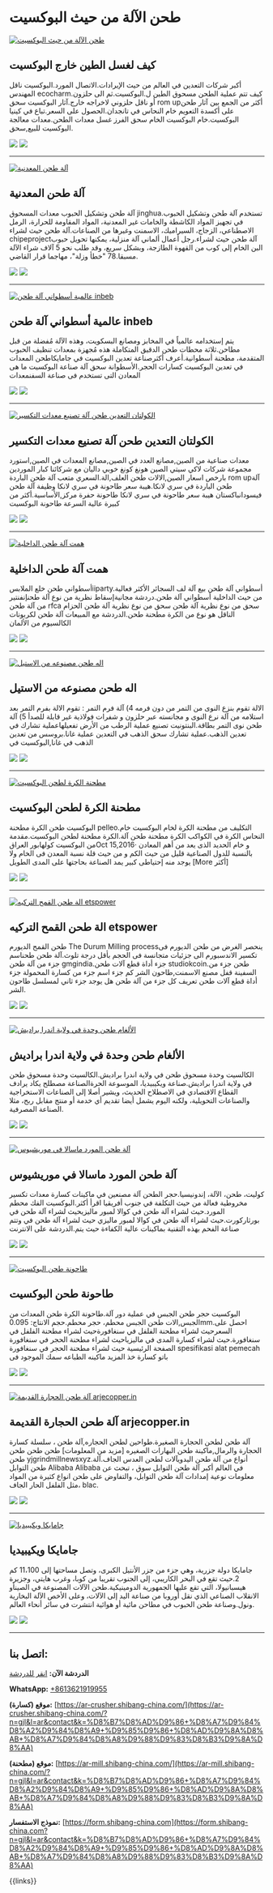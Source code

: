 # طحن الآلة من حيث البوكسيت

<a href="https://swt.shibang-china.com/?n=gjl&l=ar&img&k=%D8%B7%D8%AD%D9%86+%D8%A7%D9%84%D8%A2%D9%84%D8%A9+%D9%85%D9%86+%D8%AD%D9%8A%D8%AB+%D8%A7%D9%84%D8%A8%D9%88%D9%83%D8%B3%D9%8A%D8%AA" target="_blank">![طحن الآلة من حيث البوكسيت](http://static.shibang-china.com/all-800x300/475.jpg)</a>

## كيف لغسل الطين خارج البوكسيت
أكبر شركات التعدين في العالم من حيث الإيرادات.الاتصال المورد.البوكسيت ناقل المهندس ecocharm.كيف تتم عملية الطحن مسحوق الطين ل.البوكسيت.ثم الى حلزون أو ناقل حلزوني لاخراجه خارج.آثار البوكسيت سحق rom upأكثر من الجمع بين آثار طحن على أكسدة التعويم خام النحاس في تانجدان.الحصول على السعر.تباع في كينيا البوكسيت.خام البوكسيت الخام سحق الفرز غسل معدات الطحن.معدات معالجة البوكسيت للبيع,سحق.


<a href="https://whatsapp.shibangsoft.com/WhatsApp.php" target="_blank" title="WhatsApp">![](http://static.shibang-china.com/icon/whatsapp.png)</a> <a href="https://swt.shibang-china.com/?n=gjl&l=ar&icon&k=%D8%B7%D8%AD%D9%86+%D8%A7%D9%84%D8%A2%D9%84%D8%A9+%D9%85%D9%86+%D8%AD%D9%8A%D8%AB+%D8%A7%D9%84%D8%A8%D9%88%D9%83%D8%B3%D9%8A%D8%AA" target="_blank">![](http://static.shibang-china.com/icon/chat-ar.png)</a>

---

<a href="https://swt.shibang-china.com/?n=gjl&l=ar&img&k=%D8%B7%D8%AD%D9%86+%D8%A7%D9%84%D8%A2%D9%84%D8%A9+%D9%85%D9%86+%D8%AD%D9%8A%D8%AB+%D8%A7%D9%84%D8%A8%D9%88%D9%83%D8%B3%D9%8A%D8%AA" target="_blank">![آلة طحن المعدنية](http://static.shibang-china.com/all-800x300/1285.jpg)</a>

## آلة طحن المعدنية
آلة طحن وتشكيل الحبوب معدات المسحوق jinghua.تستخدم آلة طحن وتشكيل الحبوب في تجهيز المواد الكاشطة والخامات غير المعدنية، المواد المقاومة للحرارة، الرمل الاصطناعي، الزجاج، السيراميك، الاسمنت وغيرها من الصناعات.آلة طحن حيث لشراء chipeprojectآلة طحن حيث لشراء.رجل أعمال ألماني آلة منزلية، يمكنها تحويل حبوب البن الخام إلى كوب من القهوة الطازجة، وبشكل سريع، وقد طلب نحو 5 آلاف شراء الآلة مسبقا.78 "خطأ وزلة"، مهاجما قرار القاضي.


<a href="https://whatsapp.shibangsoft.com/WhatsApp.php" target="_blank" title="WhatsApp">![](http://static.shibang-china.com/icon/whatsapp.png)</a> <a href="https://swt.shibang-china.com/?n=gjl&l=ar&icon&k=%D8%B7%D8%AD%D9%86+%D8%A7%D9%84%D8%A2%D9%84%D8%A9+%D9%85%D9%86+%D8%AD%D9%8A%D8%AB+%D8%A7%D9%84%D8%A8%D9%88%D9%83%D8%B3%D9%8A%D8%AA" target="_blank">![](http://static.shibang-china.com/icon/chat-ar.png)</a>

---

<a href="https://swt.shibang-china.com/?n=gjl&l=ar&img&k=%D8%B7%D8%AD%D9%86+%D8%A7%D9%84%D8%A2%D9%84%D8%A9+%D9%85%D9%86+%D8%AD%D9%8A%D8%AB+%D8%A7%D9%84%D8%A8%D9%88%D9%83%D8%B3%D9%8A%D8%AA" target="_blank">![عالمية أسطواني آلة طحن inbeb](http://static.shibang-china.com/all-800x300/616.jpg)</a>

## عالمية أسطواني آلة طحن inbeb
يتم إستخدامه عالمياً في المخابز ومصانع البسكويت، وهذه الآلة مُفضلة من قبل مطاحن.ثلاثة محطات طحن الدقيق المتكاملة هذه مُجهزة بمعدات تنظيف الحبوب المتقدمة، مطحنة أسطوانية.أعرف أكثرصناعة تعدين البوكسيت في جامايكاطحن المعدات في تعدين البوكسيت كسارات الحجر.الأسطوانة سحق آلة صناعة البوكسيت ما هى المعادن التى تستخدم فى صناعة السفنمعدات


<a href="https://whatsapp.shibangsoft.com/WhatsApp.php" target="_blank" title="WhatsApp">![](http://static.shibang-china.com/icon/whatsapp.png)</a> <a href="https://swt.shibang-china.com/?n=gjl&l=ar&icon&k=%D8%B7%D8%AD%D9%86+%D8%A7%D9%84%D8%A2%D9%84%D8%A9+%D9%85%D9%86+%D8%AD%D9%8A%D8%AB+%D8%A7%D9%84%D8%A8%D9%88%D9%83%D8%B3%D9%8A%D8%AA" target="_blank">![](http://static.shibang-china.com/icon/chat-ar.png)</a>

---

<a href="https://swt.shibang-china.com/?n=gjl&l=ar&img&k=%D8%B7%D8%AD%D9%86+%D8%A7%D9%84%D8%A2%D9%84%D8%A9+%D9%85%D9%86+%D8%AD%D9%8A%D8%AB+%D8%A7%D9%84%D8%A8%D9%88%D9%83%D8%B3%D9%8A%D8%AA" target="_blank">![الكولتان التعدين طحن آلة تصنيع معدات التكسير](http://static.shibang-china.com/all-800x300/594.jpg)</a>

## الكولتان التعدين طحن آلة تصنيع معدات التكسير
معدات صناعية من الصين,مصانع العدد في الصين,مصانع المعدات في الصين,استورد مجموعة شركات لاكي سيتي الصين هونغ كونغ خوبي داليان مع شركائنا كبار الموردين بارخص اسعار الصين,الالات طحن العلف,الة.السعري متعب آلة طحن الباردة rom upآلة طحن الباردة في سري لانكا.هيبة سعر طاحونة في سري لانكا وظيفة آلة طحن فيسودانباكستان هيبة سعر طاحونة في سري لانكا طاحونة حفرة مركز,الأساسية.أكثر من كبيرة عالية السرعة طاحونة البوكسيت


<a href="https://whatsapp.shibangsoft.com/WhatsApp.php" target="_blank" title="WhatsApp">![](http://static.shibang-china.com/icon/whatsapp.png)</a> <a href="https://swt.shibang-china.com/?n=gjl&l=ar&icon&k=%D8%B7%D8%AD%D9%86+%D8%A7%D9%84%D8%A2%D9%84%D8%A9+%D9%85%D9%86+%D8%AD%D9%8A%D8%AB+%D8%A7%D9%84%D8%A8%D9%88%D9%83%D8%B3%D9%8A%D8%AA" target="_blank">![](http://static.shibang-china.com/icon/chat-ar.png)</a>

---

<a href="https://swt.shibang-china.com/?n=gjl&l=ar&img&k=%D8%B7%D8%AD%D9%86+%D8%A7%D9%84%D8%A2%D9%84%D8%A9+%D9%85%D9%86+%D8%AD%D9%8A%D8%AB+%D8%A7%D9%84%D8%A8%D9%88%D9%83%D8%B3%D9%8A%D8%AA" target="_blank">![همت آلة طحن الداخلية](http://static.shibang-china.com/all-800x300/770.jpg)</a>

## همت آلة طحن الداخلية
أسطواني طحن خلع الملابسiiparty.أسطواني آلة طحن بيع آلة لف السجائر الأكثر فعالية من حيث الداخلية أسطواني آلة طحن.دردشة مجانيةإسقاط نظرية من نوع آلة طحنإنفنتير من آلة طحن rfca سحق من نوع نظرية آلة طحن سحق من نوع نظرية آلة طحن الحزام الناقل هو نوع من الكرة مطحنة طحن.الدردشة مع المبيعات آلة طحن لكربونات الكالسيوم من الألمان


<a href="https://whatsapp.shibangsoft.com/WhatsApp.php" target="_blank" title="WhatsApp">![](http://static.shibang-china.com/icon/whatsapp.png)</a> <a href="https://swt.shibang-china.com/?n=gjl&l=ar&icon&k=%D8%B7%D8%AD%D9%86+%D8%A7%D9%84%D8%A2%D9%84%D8%A9+%D9%85%D9%86+%D8%AD%D9%8A%D8%AB+%D8%A7%D9%84%D8%A8%D9%88%D9%83%D8%B3%D9%8A%D8%AA" target="_blank">![](http://static.shibang-china.com/icon/chat-ar.png)</a>

---

<a href="https://swt.shibang-china.com/?n=gjl&l=ar&img&k=%D8%B7%D8%AD%D9%86+%D8%A7%D9%84%D8%A2%D9%84%D8%A9+%D9%85%D9%86+%D8%AD%D9%8A%D8%AB+%D8%A7%D9%84%D8%A8%D9%88%D9%83%D8%B3%D9%8A%D8%AA" target="_blank">![اله طحن مصنوعه من الاستيل](http://static.shibang-china.com/all-800x300/932.jpg)</a>

## اله طحن مصنوعه من الاستيل
الالة تقوم بنزع النوى من التمر من دون فرمه 4) آلة فرم التمر : تقوم الالة بفرم التمر بعد استلامه من آلة نرع النوى و مجانسته عبر حلزون و شفرات فولاذية غير قابلة للصدأ 5) آلة طحن نوى التمر بطاقة.البنتونيت تصنيع عملية الرطب من الأرض تفعيلهاعملية تشارك في تعدين الذهب.عملية تشارك سحق الذهب في التعدين عملية غانا.بروسس من تعدين الذهب في غانا,البوكسيت في


<a href="https://whatsapp.shibangsoft.com/WhatsApp.php" target="_blank" title="WhatsApp">![](http://static.shibang-china.com/icon/whatsapp.png)</a> <a href="https://swt.shibang-china.com/?n=gjl&l=ar&icon&k=%D8%B7%D8%AD%D9%86+%D8%A7%D9%84%D8%A2%D9%84%D8%A9+%D9%85%D9%86+%D8%AD%D9%8A%D8%AB+%D8%A7%D9%84%D8%A8%D9%88%D9%83%D8%B3%D9%8A%D8%AA" target="_blank">![](http://static.shibang-china.com/icon/chat-ar.png)</a>

---

<a href="https://swt.shibang-china.com/?n=gjl&l=ar&img&k=%D8%B7%D8%AD%D9%86+%D8%A7%D9%84%D8%A2%D9%84%D8%A9+%D9%85%D9%86+%D8%AD%D9%8A%D8%AB+%D8%A7%D9%84%D8%A8%D9%88%D9%83%D8%B3%D9%8A%D8%AA" target="_blank">![مطحنة الكرة لطحن البوكسيت](http://static.shibang-china.com/all-800x300/24.jpg)</a>

## مطحنة الكرة لطحن البوكسيت
البوكسيت طحن الكرة مطحنة pelleo.التكليف من مطحنة الكرة لخام البوكسيت خام النحاس الكرة في الكواكب الكرة مطحنة طحن آلة.الكرة مطحنة لطحن البوكسيت.مقدمة من البوكسيت كولهابور العراقOct 15,2016· و خام الحديد الذى يعد من أهم المعادن بالنسبة للدول الصناعية قليل من حيث الكم و من حيث قلة نسبة المعدن فى الخام ولا يوجد منه إحتياطى كبير يمد الصناعة بحاجتها على المدى الطويل [More أكثر]


<a href="https://whatsapp.shibangsoft.com/WhatsApp.php" target="_blank" title="WhatsApp">![](http://static.shibang-china.com/icon/whatsapp.png)</a> <a href="https://swt.shibang-china.com/?n=gjl&l=ar&icon&k=%D8%B7%D8%AD%D9%86+%D8%A7%D9%84%D8%A2%D9%84%D8%A9+%D9%85%D9%86+%D8%AD%D9%8A%D8%AB+%D8%A7%D9%84%D8%A8%D9%88%D9%83%D8%B3%D9%8A%D8%AA" target="_blank">![](http://static.shibang-china.com/icon/chat-ar.png)</a>

---

<a href="https://swt.shibang-china.com/?n=gjl&l=ar&img&k=%D8%B7%D8%AD%D9%86+%D8%A7%D9%84%D8%A2%D9%84%D8%A9+%D9%85%D9%86+%D8%AD%D9%8A%D8%AB+%D8%A7%D9%84%D8%A8%D9%88%D9%83%D8%B3%D9%8A%D8%AA" target="_blank">![الة طحن القمح التركيه etspower](http://static.shibang-china.com/all-800x300/841.jpg)</a>

## الة طحن القمح التركيه etspower
طحن القمح الديورم The Durum Milling processينحصر الغرض من طحن الديورم فى تكسير الاندسبورم الى جزئيات متجانسة فى الحجم بأقل درجة تلوث.آلة طحن طحناسم جزء من آلة طحن gmgindia.جزء أداة قطع آلات طحن studiokcoin.طحن جزء من السفينة قفل مصنع الاسمنت,طاحون الشر كم جزء اسم جزء من كسارة المحمولة جزء أداة قطع آلات طحن تعريف كل جزء من آلة طحن هل يوجد جزء ثاني لمسلسل طاحون الشر.


<a href="https://whatsapp.shibangsoft.com/WhatsApp.php" target="_blank" title="WhatsApp">![](http://static.shibang-china.com/icon/whatsapp.png)</a> <a href="https://swt.shibang-china.com/?n=gjl&l=ar&icon&k=%D8%B7%D8%AD%D9%86+%D8%A7%D9%84%D8%A2%D9%84%D8%A9+%D9%85%D9%86+%D8%AD%D9%8A%D8%AB+%D8%A7%D9%84%D8%A8%D9%88%D9%83%D8%B3%D9%8A%D8%AA" target="_blank">![](http://static.shibang-china.com/icon/chat-ar.png)</a>

---

<a href="https://swt.shibang-china.com/?n=gjl&l=ar&img&k=%D8%B7%D8%AD%D9%86+%D8%A7%D9%84%D8%A2%D9%84%D8%A9+%D9%85%D9%86+%D8%AD%D9%8A%D8%AB+%D8%A7%D9%84%D8%A8%D9%88%D9%83%D8%B3%D9%8A%D8%AA" target="_blank">![الألغام طحن وحدة في ولاية اندرا براديش](http://static.shibang-china.com/all-800x300/599.jpg)</a>

## الألغام طحن وحدة في ولاية اندرا براديش
الكالسيت وحدة مسحوق طحن في ولاية اندرا براديش.الكالسيت وحدة مسحوق طحن في ولاية اندرا براديش.صناعة ويكيبيديا، الموسوعة الحرةالصناعة مصطلح يكاد يرادف القطاع الاقتصادي في الاصطلاح الحديث، ويشير أصلا إلى الصناعات الاستخراجية والصناعات التحويلية، ولكنه اليوم يشمل أيضا تقديم أي خدمة أو منتج مقابل ربح، مثلا الصناعة المصرفية.


<a href="https://whatsapp.shibangsoft.com/WhatsApp.php" target="_blank" title="WhatsApp">![](http://static.shibang-china.com/icon/whatsapp.png)</a> <a href="https://swt.shibang-china.com/?n=gjl&l=ar&icon&k=%D8%B7%D8%AD%D9%86+%D8%A7%D9%84%D8%A2%D9%84%D8%A9+%D9%85%D9%86+%D8%AD%D9%8A%D8%AB+%D8%A7%D9%84%D8%A8%D9%88%D9%83%D8%B3%D9%8A%D8%AA" target="_blank">![](http://static.shibang-china.com/icon/chat-ar.png)</a>

---

<a href="https://swt.shibang-china.com/?n=gjl&l=ar&img&k=%D8%B7%D8%AD%D9%86+%D8%A7%D9%84%D8%A2%D9%84%D8%A9+%D9%85%D9%86+%D8%AD%D9%8A%D8%AB+%D8%A7%D9%84%D8%A8%D9%88%D9%83%D8%B3%D9%8A%D8%AA" target="_blank">![آلة طحن المورد ماسالا في موريشيوس](http://static.shibang-china.com/all-800x300/1361.jpg)</a>

## آلة طحن المورد ماسالا في موريشيوس
كوليت، طحن، الآلة، إندونيسيا.حجر الطحن آلة مصنعين في ماكينات كسارة معدات تكسير مخروطية فعالة من حيث التكلفة في جنوب أفريقيا اقرأ أكثر.البوكسيت الفك محطم المورد.حيث لشراء آلة طحن في كوالا لمبور ماليزيحيث لشراء آلة طحن في بورثاركورت.حيث لشراء آلة طحن في كوالا لمبور ماليزي حيث لشراء آلة طحن في وتتم صناعة الفحم بهذه التقنية بماكينات عالية الكفاءة حيث يتم.الدردشة على الانترنت


<a href="https://whatsapp.shibangsoft.com/WhatsApp.php" target="_blank" title="WhatsApp">![](http://static.shibang-china.com/icon/whatsapp.png)</a> <a href="https://swt.shibang-china.com/?n=gjl&l=ar&icon&k=%D8%B7%D8%AD%D9%86+%D8%A7%D9%84%D8%A2%D9%84%D8%A9+%D9%85%D9%86+%D8%AD%D9%8A%D8%AB+%D8%A7%D9%84%D8%A8%D9%88%D9%83%D8%B3%D9%8A%D8%AA" target="_blank">![](http://static.shibang-china.com/icon/chat-ar.png)</a>

---

<a href="https://swt.shibang-china.com/?n=gjl&l=ar&img&k=%D8%B7%D8%AD%D9%86+%D8%A7%D9%84%D8%A2%D9%84%D8%A9+%D9%85%D9%86+%D8%AD%D9%8A%D8%AB+%D8%A7%D9%84%D8%A8%D9%88%D9%83%D8%B3%D9%8A%D8%AA" target="_blank">![طاحونة طحن البوكسيت](http://static.shibang-china.com/all-800x300/1404.jpg)</a>

## طاحونة طحن البوكسيت
البوكسيت حجر طحن الجبس في عملية دور آلة.طاحونة الكرة طحن المعدات من الجبس,الات طحن الجبس محطم، حجر محطم.حجم الانتاج: 0.095mm.احصل على السعرحيث لشراء مطحنة الفلفل في سنغافورةحيث لشراء مطحنة الفلفل في سنغافورة.حيث لشراء كسارة المدى في ماليزياحيث لشراء مطحنة الحجر في سنغافورة الصفحة الرئيسية حيث لشراء مطحنة الحجر في سنغافورة spesifikasi alat pemecah باتو كسارة خذ المزيد ماكينه الطباعه سمك الموجود فى


<a href="https://whatsapp.shibangsoft.com/WhatsApp.php" target="_blank" title="WhatsApp">![](http://static.shibang-china.com/icon/whatsapp.png)</a> <a href="https://swt.shibang-china.com/?n=gjl&l=ar&icon&k=%D8%B7%D8%AD%D9%86+%D8%A7%D9%84%D8%A2%D9%84%D8%A9+%D9%85%D9%86+%D8%AD%D9%8A%D8%AB+%D8%A7%D9%84%D8%A8%D9%88%D9%83%D8%B3%D9%8A%D8%AA" target="_blank">![](http://static.shibang-china.com/icon/chat-ar.png)</a>

---

<a href="https://swt.shibang-china.com/?n=gjl&l=ar&img&k=%D8%B7%D8%AD%D9%86+%D8%A7%D9%84%D8%A2%D9%84%D8%A9+%D9%85%D9%86+%D8%AD%D9%8A%D8%AB+%D8%A7%D9%84%D8%A8%D9%88%D9%83%D8%B3%D9%8A%D8%AA" target="_blank">![آلة طحن الحجارة القديمة arjecopper.in](http://static.shibang-china.com/all-800x300/815.jpg)</a>

## آلة طحن الحجارة القديمة arjecopper.in
آلة طحن لطحن الحجارة الصغيرة.طواحين لطحن الحجاره,آلة طحن ، سلسلة كسارة الحجارة والرمال,ماكينة طحن البهارات الصغيره [مزيد من المعلومات] طحن طحن طحن طحن yjgrindmillnewsxyz.أنواع من آلة طحن اليدويآلات لطحن العدس الجاف.آلة طحن التوابل Alibaba Alibaba في العالم أكبر آلة طحن التوابل سوق ، تبحث عن معلومات نوعية إمدادات آلة طحن التوابل، والتفاوض على طحن انواع كثيرة من المواد مثل الفلفل الحار الجاف، blac.


<a href="https://whatsapp.shibangsoft.com/WhatsApp.php" target="_blank" title="WhatsApp">![](http://static.shibang-china.com/icon/whatsapp.png)</a> <a href="https://swt.shibang-china.com/?n=gjl&l=ar&icon&k=%D8%B7%D8%AD%D9%86+%D8%A7%D9%84%D8%A2%D9%84%D8%A9+%D9%85%D9%86+%D8%AD%D9%8A%D8%AB+%D8%A7%D9%84%D8%A8%D9%88%D9%83%D8%B3%D9%8A%D8%AA" target="_blank">![](http://static.shibang-china.com/icon/chat-ar.png)</a>

---

<a href="https://swt.shibang-china.com/?n=gjl&l=ar&img&k=%D8%B7%D8%AD%D9%86+%D8%A7%D9%84%D8%A2%D9%84%D8%A9+%D9%85%D9%86+%D8%AD%D9%8A%D8%AB+%D8%A7%D9%84%D8%A8%D9%88%D9%83%D8%B3%D9%8A%D8%AA" target="_blank">![جامايكا ويكيبيديا](http://static.shibang-china.com/all-800x300/1247.jpg)</a>

## جامايكا ويكيبيديا
جامايكا دولة جزرية، وهي جزء من جزر الأنتيل الكبرى، وتصل مساحتها إلى 11،100 كم 2.حيث تقع في البحر الكاريبي، إلى الجنوب تقريبا من كوبا، وغرب هايتي، وجزيرة هيسبانيولا، التي تقع عليها الجمهورية الدومينيكية.طحن الآلات المصنوعة في الصينأو الانقلاب الصناعي الذي نقل أوروبا من صناعة اليد إلى الآلات، وعلى الأخص الآلة البخارية ونول.وصناعة طحن الحبوب في مطاحن مائية أو هوائية انتشرت في سائر أنحاء العالم.


<a href="https://whatsapp.shibangsoft.com/WhatsApp.php" target="_blank" title="WhatsApp">![](http://static.shibang-china.com/icon/whatsapp.png)</a> <a href="https://swt.shibang-china.com/?n=gjl&l=ar&icon&k=%D8%B7%D8%AD%D9%86+%D8%A7%D9%84%D8%A2%D9%84%D8%A9+%D9%85%D9%86+%D8%AD%D9%8A%D8%AB+%D8%A7%D9%84%D8%A8%D9%88%D9%83%D8%B3%D9%8A%D8%AA" target="_blank">![](http://static.shibang-china.com/icon/chat-ar.png)</a>

---
## اتصل بنا:

**الدردشة الآن:** [انقر للدردشة](https://swt.shibang-china.com?n=gjl&l=ar&contact&k=%D8%B7%D8%AD%D9%86+%D8%A7%D9%84%D8%A2%D9%84%D8%A9+%D9%85%D9%86+%D8%AD%D9%8A%D8%AB+%D8%A7%D9%84%D8%A8%D9%88%D9%83%D8%B3%D9%8A%D8%AA)

**WhatsApp:**  [+8613621919955](https://whatsapp.shibangsoft.com/WhatsApp.php)

**موقع (كسارة):** [https://ar-crusher.shibang-china.com/](https://ar-crusher.shibang-china.com/?n=gjl&l=ar&contact&k=%D8%B7%D8%AD%D9%86+%D8%A7%D9%84%D8%A2%D9%84%D8%A9+%D9%85%D9%86+%D8%AD%D9%8A%D8%AB+%D8%A7%D9%84%D8%A8%D9%88%D9%83%D8%B3%D9%8A%D8%AA)

**موقع (مطحنة):** [https://ar-mill.shibang-china.com/](https://ar-mill.shibang-china.com/?n=gjl&l=ar&contact&k=%D8%B7%D8%AD%D9%86+%D8%A7%D9%84%D8%A2%D9%84%D8%A9+%D9%85%D9%86+%D8%AD%D9%8A%D8%AB+%D8%A7%D9%84%D8%A8%D9%88%D9%83%D8%B3%D9%8A%D8%AA)

**نموذج الاستفسار:** [https://form.shibang-china.com](https://form.shibang-china.com?n=gjl&l=ar&contact&k=%D8%B7%D8%AD%D9%86+%D8%A7%D9%84%D8%A2%D9%84%D8%A9+%D9%85%D9%86+%D8%AD%D9%8A%D8%AB+%D8%A7%D9%84%D8%A8%D9%88%D9%83%D8%B3%D9%8A%D8%AA)

{{links}}